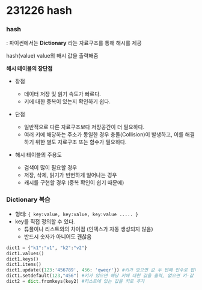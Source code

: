 # 231226 hash

### hash

: 파이썬에서는 **Dictionary** 라는 자료구조를 통해 해시를 제공

hash(value) value의 해시 값을 출력해줌

**해시 테이블의 장단점**

- 장점
    - 데이터 저장 및 읽기 속도가 빠르다.
    - 키에 대한 중복이 있는지 확인하기 쉽다.

- 단점
    - 일반적으로 다른 자료구조보다 저장공간이 더 필요하다.
    - 여러 키에 해당하는 주소가 동일한 경우 충돌(Collision)이 발생하고, 이를 해결하기 위한 별도 자료구조 또는 함수가 필요하다.

- 해시 테이블의 주용도
    - 검색이 많이 필요할 경우
    - 저장, 삭제, 읽기가 빈번하게 일어나는 경우
    - 캐시를 구현할 경우 (중복 확인이 쉽기 때문에)

### Dictionary 복습

- 형태: `{ key:value, key:value, key:value ..... }`
- key를 직접 정의할 수 있다.
    - 튜플이나 리스트와의 차이점 (인덱스가 자동 생성되지 않음)
    - 반드시 숫자가 아니어도 괜찮음

```python
dict1 = {"k1":"v1", "k2":"v2"}
dict1.values()
dict1.keys()
dict1.items()
dict1.update({123:'456789', 456: 'qweqr'}) #키가 있으면 값 두 번째 인수로 업데이트, 없으면 키&값 추가
dict1.setdefault(123,"456") #키가 있으면 해당 키에 대한 값을 출력, 없으면 키-값 쌍을 dict에 추가
dict2 = dict.fromkeys(key2) #리스트에 있는 값을 키로 추가
```
